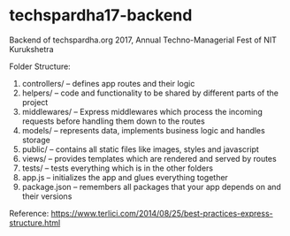 # techspardha17-backend
Backend of techspardha.org 2017, Annual Techno-Managerial Fest of NIT Kurukshetra

Folder Structure:
1. controllers/ – defines app routes and their logic
2. helpers/ – code and functionality to be shared by different parts of the project
3. middlewares/ – Express middlewares which process the incoming requests before handling them down to the routes
4. models/ – represents data, implements business logic and handles storage
5. public/ – contains all static files like images, styles and javascript
6. views/ – provides templates which are rendered and served by routes
7. tests/ – tests everything which is in the other folders
8. app.js – initializes the app and glues everything together
9. package.json – remembers all packages that your app depends on and their versions

Reference: https://www.terlici.com/2014/08/25/best-practices-express-structure.html
